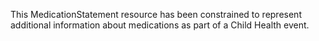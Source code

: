 This MedicationStatement resource has been constrained to represent additional information about medications as part of a Child Health event.
